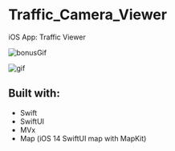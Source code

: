 # Traffic_Camera_Viewer
iOS App: Traffic Viewer

![bonusGif](updated.gif)

![gif](clip.gif)

## Built with:
* Swift
* SwiftUI
* MVx
* Map (iOS 14 SwiftUI map with MapKit)
